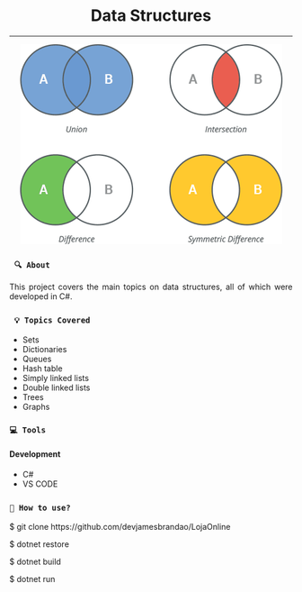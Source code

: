 <h1 align="center"><strong>Data Structures</strong></h1>

<hr/>

<p align="center">
    <img src="https://github.com/devjamesbrandao/estrutura-de-dados-dotnet/blob/main/Python-Set-Operatioons.png" alt="Sets" title="Sets">
</p> 

### ` 🔍 About`

<p align="justify">This project covers the main topics on data structures, all of which were developed in C#.</p>

### ` 💡 Topics Covered`

* Sets
* Dictionaries
* Queues
* Hash table
* Simply linked lists
* Double linked lists
* Trees
* Graphs

### `💻 Tools`

#### Development
* C#
* VS CODE

### `🔎 How to use?`

<p>$ git clone https://github.com/devjamesbrandao/LojaOnline</p>

<p>$ dotnet restore</p>

<p>$ dotnet build</p>

<p>$ dotnet run</p>

